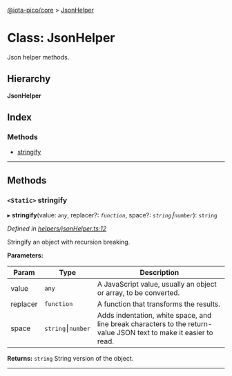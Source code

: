 [@iota-pico/core](../README.md) > [JsonHelper](../classes/jsonhelper.md)

# Class: JsonHelper

Json helper methods.

## Hierarchy

**JsonHelper**

## Index

### Methods

* [stringify](jsonhelper.md#stringify)

---

## Methods

<a id="stringify"></a>

### `<Static>` stringify

▸ **stringify**(value: *`any`*, replacer?: *`function`*, space?: *`string`⎮`number`*): `string`

*Defined in [helpers/jsonHelper.ts:12](https://github.com/iotaeco/iota-pico-core/blob/1ab2281/src/helpers/jsonHelper.ts#L12)*

Stringify an object with recursion breaking.

**Parameters:**

| Param | Type | Description |
| ------ | ------ | ------ |
| value | `any`   |  A JavaScript value, usually an object or array, to be converted. |
| replacer | `function`   |  A function that transforms the results. |
| space | `string`⎮`number`   |  Adds indentation, white space, and line break characters to the return-value JSON text to make it easier to read. |

**Returns:** `string`
String version of the object.

___

